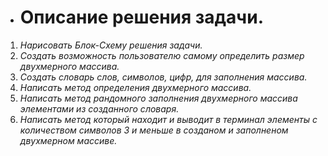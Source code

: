 * # Описание решения задачи.

1. *Нарисовать Блок-Схему решения задачи.*
2. *Создать возможность пользователю самому определить размер двухмерного массива.*
3. *Создать словарь слов, символов, цифр, для заполнения массива.*
4. *Написать метод определения двухмерного массива.*
5. *Написать метод рандомного заполнения двухмерного массива элементами из созданного словаря.*
6. *Написать метод который находит и выводит в терминал элементы с количеством символов 3 и меньше в созданом и заполненом двухмерном массиве.*